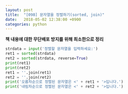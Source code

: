 ```yaml
---
layout: post
title:  "[098] 문자열을 정렬하기(sorted, join)"
date:   2018-05-02 12:38:00 +0900
categories: python
---
```


**책 내용에 대한 무단배포 방지를 위해 최소한으로 정리**

```python
strdata = input('정렬할 문자열을 입력하세요:')
ret1 = sorted(strdata)
ret2 = sorted(strdata, reverse=True)
print(ret1)
print(ret2)
ret1 = ''.join(ret1)
ret2 = ''.join(ret2)
print('오름차순으로 정렬된 문자열은 <' + ret1 + '>입니다.')
print('내림차순으로 정렬된 문자열은 <' + ret2 + '>입니다.')
```
